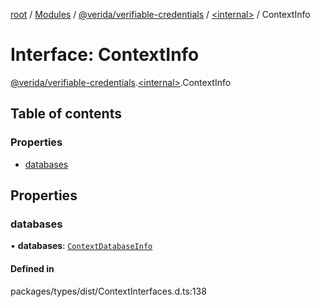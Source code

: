 [root](../README.md) / [Modules](../modules.md) / [@verida/verifiable-credentials](../modules/verida_verifiable_credentials.md) / [<internal\>](../modules/verida_verifiable_credentials._internal_.md) / ContextInfo

# Interface: ContextInfo

[@verida/verifiable-credentials](../modules/verida_verifiable_credentials.md).[<internal\>](../modules/verida_verifiable_credentials._internal_.md).ContextInfo

## Table of contents

### Properties

- [databases](verida_verifiable_credentials._internal_.ContextInfo.md#databases)

## Properties

### databases

• **databases**: [`ContextDatabaseInfo`](verida_verifiable_credentials._internal_.ContextDatabaseInfo.md)

#### Defined in

packages/types/dist/ContextInterfaces.d.ts:138
